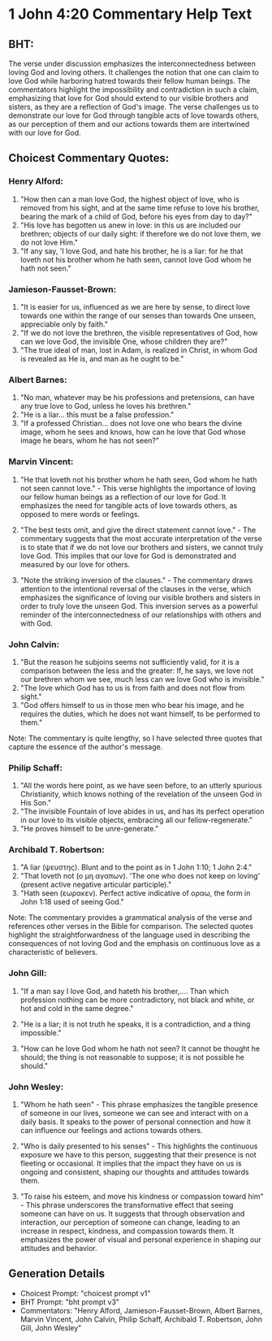 # 1 John 4:20 Commentary Help Text

## BHT:
The verse under discussion emphasizes the interconnectedness between loving God and loving others. It challenges the notion that one can claim to love God while harboring hatred towards their fellow human beings. The commentators highlight the impossibility and contradiction in such a claim, emphasizing that love for God should extend to our visible brothers and sisters, as they are a reflection of God's image. The verse challenges us to demonstrate our love for God through tangible acts of love towards others, as our perception of them and our actions towards them are intertwined with our love for God.

## Choicest Commentary Quotes:
### Henry Alford:
1. "How then can a man love God, the highest object of love, who is removed from his sight, and at the same time refuse to love his brother, bearing the mark of a child of God, before his eyes from day to day?"
2. "His love has begotten us anew in love: in this us are included our brethren; objects of our daily sight: if therefore we do not love them, we do not love Him."
3. "If any say, 'I love God, and hate his brother, he is a liar: for he that loveth not his brother whom he hath seen, cannot love God whom he hath not seen."

### Jamieson-Fausset-Brown:
1. "It is easier for us, influenced as we are here by sense, to direct love towards one within the range of our senses than towards One unseen, appreciable only by faith."
2. "If we do not love the brethren, the visible representatives of God, how can we love God, the invisible One, whose children they are?"
3. "The true ideal of man, lost in Adam, is realized in Christ, in whom God is revealed as He is, and man as he ought to be."

### Albert Barnes:
1. "No man, whatever may be his professions and pretensions, can have any true love to God, unless he loves his brethren."
2. "He is a liar... this must be a false profession."
3. "If a professed Christian... does not love one who bears the divine image, whom he sees and knows, how can he love that God whose image he bears, whom he has not seen?"

### Marvin Vincent:
1. "He that loveth not his brother whom he hath seen, God whom he hath not seen cannot love." - This verse highlights the importance of loving our fellow human beings as a reflection of our love for God. It emphasizes the need for tangible acts of love towards others, as opposed to mere words or feelings.

2. "The best tests omit, and give the direct statement cannot love." - The commentary suggests that the most accurate interpretation of the verse is to state that if we do not love our brothers and sisters, we cannot truly love God. This implies that our love for God is demonstrated and measured by our love for others.

3. "Note the striking inversion of the clauses." - The commentary draws attention to the intentional reversal of the clauses in the verse, which emphasizes the significance of loving our visible brothers and sisters in order to truly love the unseen God. This inversion serves as a powerful reminder of the interconnectedness of our relationships with others and with God.

### John Calvin:
1. "But the reason he subjoins seems not sufficiently valid, for it is a comparison between the less and the greater: If, he says, we love not our brethren whom we see, much less can we love God who is invisible."
2. "The love which God has to us is from faith and does not flow from sight."
3. "God offers himself to us in those men who bear his image, and he requires the duties, which he does not want himself, to be performed to them."

Note: The commentary is quite lengthy, so I have selected three quotes that capture the essence of the author's message.

### Philip Schaff:
1. "All the words here point, as we have seen before, to an utterly spurious Christianity, which knows nothing of the revelation of the unseen God in His Son."
2. "The invisible Fountain of love abides in us, and has its perfect operation in our love to its visible objects, embracing all our fellow-regenerate."
3. "He proves himself to be unre-generate."

### Archibald T. Robertson:
1. "A liar (ψευστης). Blunt and to the point as in 1 John 1:10; 1 John 2:4."
2. "That loveth not (ο μη αγαπων). 'The one who does not keep on loving' (present active negative articular participle)."
3. "Hath seen (εωρακεν). Perfect active indicative of οραω, the form in John 1:18 used of seeing God."

Note: The commentary provides a grammatical analysis of the verse and references other verses in the Bible for comparison. The selected quotes highlight the straightforwardness of the language used in describing the consequences of not loving God and the emphasis on continuous love as a characteristic of believers.

### John Gill:
1. "If a man say I love God, and hateth his brother,.... Than which profession nothing can be more contradictory, not black and white, or hot and cold in the same degree." 

2. "He is a liar; it is not truth he speaks, it is a contradiction, and a thing impossible."

3. "How can he love God whom he hath not seen? It cannot be thought he should; the thing is not reasonable to suppose; it is not possible he should."

### John Wesley:
1. "Whom he hath seen" - This phrase emphasizes the tangible presence of someone in our lives, someone we can see and interact with on a daily basis. It speaks to the power of personal connection and how it can influence our feelings and actions towards others.

2. "Who is daily presented to his senses" - This highlights the continuous exposure we have to this person, suggesting that their presence is not fleeting or occasional. It implies that the impact they have on us is ongoing and consistent, shaping our thoughts and attitudes towards them.

3. "To raise his esteem, and move his kindness or compassion toward him" - This phrase underscores the transformative effect that seeing someone can have on us. It suggests that through observation and interaction, our perception of someone can change, leading to an increase in respect, kindness, and compassion towards them. It emphasizes the power of visual and personal experience in shaping our attitudes and behavior.


## Generation Details
- Choicest Prompt: "choicest prompt v1"
- BHT Prompt: "bht prompt v3"
- Commentators: "Henry Alford, Jamieson-Fausset-Brown, Albert Barnes, Marvin Vincent, John Calvin, Philip Schaff, Archibald T. Robertson, John Gill, John Wesley"
